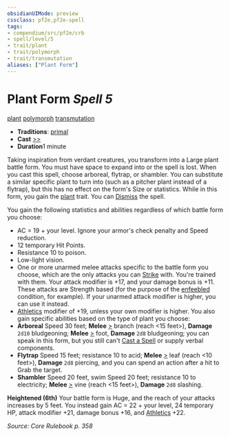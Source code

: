 ```yaml
---
obsidianUIMode: preview
cssclass: pf2e,pf2e-spell
tags:
- compendium/src/pf2e/crb
- spell/level/5
- trait/plant
- trait/polymorph
- trait/transmutation
aliases: ["Plant Form"]
---
```

# Plant Form *Spell 5*   
[plant](/rules/traits/plant.md)  [polymorph](/rules/traits/polymorph.md)  [transmutation](/rules/traits/transmutation.md)  

- **Traditions**: [primal](/rules/traits/primal.md)
- **Cast** [>>](/rules/core-rulebook/chapter-9-playing-the-game.md#Actions "Two-Action") 
- **Duration**1 minute

Taking inspiration from verdant creatures, you transform into a Large plant battle form. You must have space to expand into or the spell is lost. When you cast this spell, choose arboreal, flytrap, or shambler. You can substitute a similar specific plant to turn into (such as a pitcher plant instead of a flytrap), but this has no effect on the form's Size or statistics. While in this form, you gain the [plant](/rules/traits/plant.md) trait. You can [Dismiss](/rules/actions/dismiss.md) the spell.

You gain the following statistics and abilities regardless of which battle form you choose:

- AC = 19 + your level. Ignore your armor's check penalty and Speed reduction.
- 12 temporary Hit Points.
- Resistance 10 to poison.
- Low-light vision.
- One or more unarmed melee attacks specific to the battle form you choose, which are the only attacks you can [Strike](/rules/actions/strike.md) with. You're trained with them. Your attack modifier is +17, and your damage bonus is +11. These attacks are Strength based (for the purpose of the [enfeebled](/rules/conditions.md#Enfeebled) condition, for example). If your unarmed attack modifier is higher, you can use it instead.
- [Athletics](/compendium/skills.md#Athletics) modifier of +19, unless your own modifier is higher. You also gain specific abilities based on the type of plant you choose:
- **Arboreal** Speed 30 feet; **Melee** [>](/rules/core-rulebook/chapter-9-playing-the-game.md#Actions "Single Action") branch (reach <15 feet>), **Damage** `2d10` bludgeoning; **Melee** [>](/rules/core-rulebook/chapter-9-playing-the-game.md#Actions "Single Action") foot, **Damage** `2d8` bludgeoning; you can speak in this form, but you still can't [Cast a Spell](/rules/actions/cast-a-spell.md) or supply verbal components.
- **Flytrap** Speed 15 feet; resistance 10 to acid; **Melee** [>](/rules/core-rulebook/chapter-9-playing-the-game.md#Actions "Single Action") leaf (reach <10 feet>), **Damage** `2d8` piercing, and you can spend an action after a hit to Grab the target.
- **Shambler** Speed 20 feet, swim Speed 20 feet; resistance 10 to electricity; **Melee** [>](/rules/core-rulebook/chapter-9-playing-the-game.md#Actions "Single Action") vine (reach <15 feet>), **Damage** `2d8` slashing.

**Heightened (6th)** Your battle form is Huge, and the reach of your attacks increases by 5 feet. You instead gain AC = 22 + your level, 24 temporary HP, attack modifier +21, damage bonus +16, and [Athletics](/compendium/skills.md#Athletics) +22.

*Source: Core Rulebook p. 358*